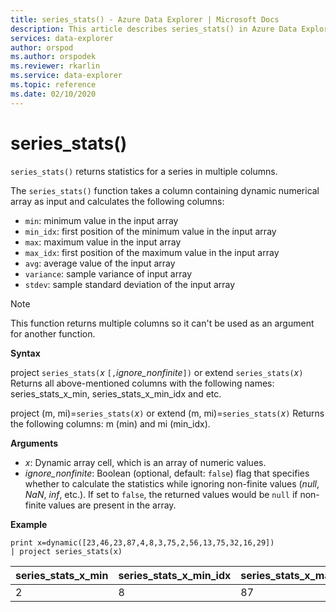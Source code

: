 ```yaml
---
title: series_stats() - Azure Data Explorer | Microsoft Docs
description: This article describes series_stats() in Azure Data Explorer.
services: data-explorer
author: orspod
ms.author: orspodek
ms.reviewer: rkarlin
ms.service: data-explorer
ms.topic: reference
ms.date: 02/10/2020
---
```

# series_stats()

`series_stats()` returns statistics for a series in multiple columns.  

The `series_stats()` function takes a column containing dynamic numerical array as input and calculates the following columns:
* `min`: minimum value in the input array
* `min_idx`: first position of the minimum value in the input array
* `max`: maximum value in the input array
* `max_idx`: first position of the maximum value in the input array
* `avg`: average value of the input array
* `variance`: sample variance of input array
* `stdev`: sample standard deviation of the input array

> [!NOTE] 
> This function returns multiple columns so it can't be used as an argument for another function.

**Syntax**

project `series_stats(`*x* `[,`*ignore_nonfinite*`])` or extend `series_stats(`*x*`)` 
Returns all above-mentioned columns with the following names: series_stats_x_min, series_stats_x_min_idx and etc.
 
project (m, mi)=`series_stats(`*x*`)` or extend (m, mi)=`series_stats(`*x*`)`
Returns the following columns: m (min) and mi (min_idx).

**Arguments**

* *x*: Dynamic array cell, which is an array of numeric values. 
* *ignore_nonfinite*: Boolean (optional, default: `false`) flag that specifies whether to calculate the statistics while ignoring non-finite values (*null*, *NaN*, *inf*, etc.). If set to `false`, the returned values would be `null` if non-finite values are present in the array.

**Example**

```kusto
print x=dynamic([23,46,23,87,4,8,3,75,2,56,13,75,32,16,29]) 
| project series_stats(x)

```

|series_stats_x_min|series_stats_x_min_idx|series_stats_x_max|series_stats_x_max_idx|series_stats_x_avg|series_stats_x_stdev|series_stats_x_variance|
|---|---|---|---|---|---|---|
|2|8|87|3|32.8|28.5036338535483|812.457142857143|
